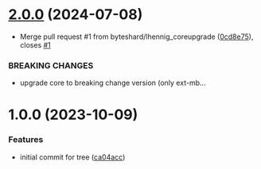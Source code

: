 # [2.0.0](https://github.com/byteshard/tree/compare/v1.0.0...v2.0.0) (2024-07-08)


* Merge pull request #1 from byteshard/lhennig_coreupgrade ([0cd8e75](https://github.com/byteshard/tree/commit/0cd8e753b0e551fbaef62cf2dead6080989d0938)), closes [#1](https://github.com/byteshard/tree/issues/1)


### BREAKING CHANGES

* upgrade core to breaking change version (only ext-mb…

# 1.0.0 (2023-10-09)


### Features

* initial commit for tree ([ca04acc](https://github.com/byteshard/tree/commit/ca04acc11208c595522d87fc2e17abe19697c0d7))

